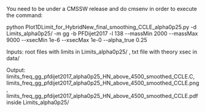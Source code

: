 You need to be under a CMSSW release and do cmsenv in order to execute the command:

python Plot1DLimit_for_HybridNew_final_smoothing_CCLE_alpha0p25.py -d Limits_alpha0p25/ -m gg -b PFDijet2017 -l 138 --massMin 2000 --massMax 9000  --xsecMin 1e-6 --xsecMax 1e-0 --alpha_true 0.25

Inputs: root files with limits in Limits_alpha0p25/ , txt file with theory xsec in data/ 

Output: limits_freq_gg_pfdijet2017_alpha0p25_HN_above_4500_smoothed_CCLE.C, limits_freq_gg_pfdijet2017_alpha0p25_HN_above_4500_smoothed_CCLE.png, limits_freq_gg_pfdijet2017_alpha0p25_HN_above_4500_smoothed_CCLE.pdf inside Limits_alpha0p25/
